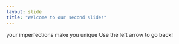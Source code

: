 ```yaml
---
layout: slide
title: "Welcome to our second slide!"
---
```

your imperfections make you unique
Use the left arrow to go back!
